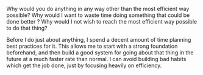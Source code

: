 Why would you do anything in any way other than the most efficient way possible?
Why would I want to waste time doing something that could be done better ? Why would I not wish to reach the most efficient way possible to do that thing? 

Before I do just about anything, I spend a decent amount of time planning best practices for it. This allows me to start with a strong foundation beforehand, and then build a good system for going about that thing in the future at a much faster rate than normal. I can avoid building bad habits which get the job done, just by focusing heavily on efficiency.

